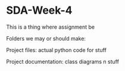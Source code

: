# SDA-Week-4
This is a thing where assignment be


Folders we may or should make:

Project files:            actual python code for stuff

Project documentation:    class diagrams n stuff
